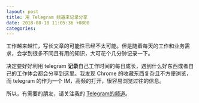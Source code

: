```yaml
---
layout: post
title: 用 Telegram 频道来记录分享
date: 2018-08-18 11:05:36 +0800
categories: 
---
```


工作越来越忙，写长文章的可能性已经不太可能。但是随着每天的工作和业务需求，会学到很多不同且有用的知识，大可花个几分钟记录一下。

决定要好好利用 telegram **记录**自己工作时间的每日成长，遇到什么好东西或者自己的工作体会都会分享到这里。我发现 Chrome 的收藏东西复杂且不方便浏览，而 telegram 的作为一个 IM，高频的打开，很容易浏览过往的信息。

所以，有需要的朋友，请关注我的
[Telegram的频道](https://t.me/xiaowutongxue)。


